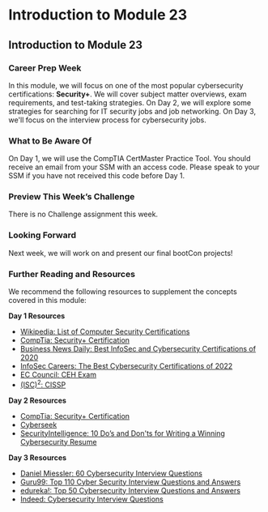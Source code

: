 # Introduction to Module 23

## Introduction to Module 23

### Career Prep Week

In this module, we will focus on one of the most popular cybersecurity certifications: **Security+**. We will cover subject matter overviews, exam requirements, and test-taking strategies. On Day 2, we will explore some strategies for searching for IT security jobs and job networking. On Day 3, we'll focus on the interview process for cybersecurity jobs.

### What to Be Aware Of

On Day 1, we will use the CompTIA CertMaster Practice Tool. You should receive an email from your SSM with an access code. Please speak to your SSM if you have not received this code before Day 1.

### Preview This Week’s Challenge

There is no Challenge assignment this week.

### Looking Forward

Next week, we will work on and present our final bootCon projects!

### Further Reading and Resources

We recommend the following resources to supplement the concepts covered in this module:

**Day 1 Resources**

- [Wikipedia: List of Computer Security Certifications](https://en.wikipedia.org/wiki/List_of_computer_security_certifications)
- [CompTia: Security+ Certification](https://www.comptia.org/certifications/security)
- [Business News Daily: Best InfoSec and Cybersecurity Certifications of 2020](https://www.businessnewsdaily.com/10708-information-security-certifications.html)
- [InfoSec Careers: The Best Cybersecurity Certifications of 2022](https://www.infosec-careers.com/the-best-cyber-security-certifications-in-2022/)
- [EC Council: CEH Exam](https://www.eccouncil.org/programs/certified-ethical-hacker-ceh/)
- [(ISC)<sup>2</sup>: CISSP](https://www.isc2.org/Certifications/CISSP)
 
**Day 2 Resources**

- [CompTia: Security+ Certification](https://www.comptia.org/certifications/security)  
- [Cyberseek](https://www.cyberseek.org/pathway.html) 
- [ SecurityIntelligence: 10 Do’s and Don'ts for Writing a Winning Cybersecurity Resume](https://securityintelligence.com/articles/10-dos-and-donts-for-writing-a-winning-cybersecurity-resume/) 
 
**Day 3 Resources**

- [Daniel Miessler: 60 Cybersecurity Interview Questions](https://danielmiessler.com/study/infosec_interview_questions/)
- [Guru99: Top 110 Cyber Security Interview Questions and Answers](https://www.guru99.com/cyber-security-interview-questions.html)
- [edureka!: Top 50 Cybersecurity Interview Questions and Answers](https://www.edureka.co/blog/interview-questions/cybersecurity-interview-questions/)
- [Indeed: Cybersecurity Interview Questions](https://www.indeed.com/career-advice/interviewing/cyber-security-interview-questions)
